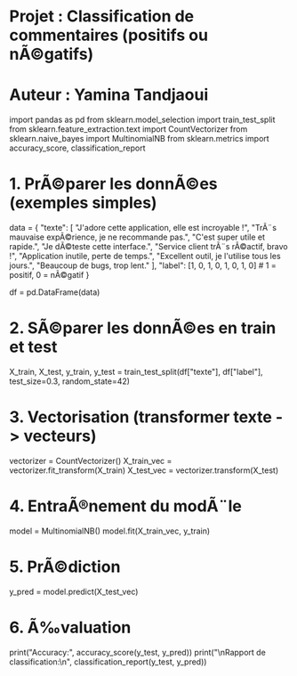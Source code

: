 
# Projet : Classification de commentaires (positifs ou nÃ©gatifs)
# Auteur : Yamina Tandjaoui

import pandas as pd
from sklearn.model_selection import train_test_split
from sklearn.feature_extraction.text import CountVectorizer
from sklearn.naive_bayes import MultinomialNB
from sklearn.metrics import accuracy_score, classification_report

# 1. PrÃ©parer les donnÃ©es (exemples simples)
data = {
    "texte": [
        "J'adore cette application, elle est incroyable !",
        "TrÃ¨s mauvaise expÃ©rience, je ne recommande pas.",
        "C'est super utile et rapide.",
        "Je dÃ©teste cette interface.",
        "Service client trÃ¨s rÃ©actif, bravo !",
        "Application inutile, perte de temps.",
        "Excellent outil, je l'utilise tous les jours.",
        "Beaucoup de bugs, trop lent."
    ],
    "label": [1, 0, 1, 0, 1, 0, 1, 0]  # 1 = positif, 0 = nÃ©gatif
}

df = pd.DataFrame(data)

# 2. SÃ©parer les donnÃ©es en train et test
X_train, X_test, y_train, y_test = train_test_split(df["texte"], df["label"], test_size=0.3, random_state=42)

# 3. Vectorisation (transformer texte -> vecteurs)
vectorizer = CountVectorizer()
X_train_vec = vectorizer.fit_transform(X_train)
X_test_vec = vectorizer.transform(X_test)

# 4. EntraÃ®nement du modÃ¨le
model = MultinomialNB()
model.fit(X_train_vec, y_train)

# 5. PrÃ©diction
y_pred = model.predict(X_test_vec)

# 6. Ã‰valuation
print("Accuracy:", accuracy_score(y_test, y_pred))
print("\nRapport de classification:\n", classification_report(y_test, y_pred))

